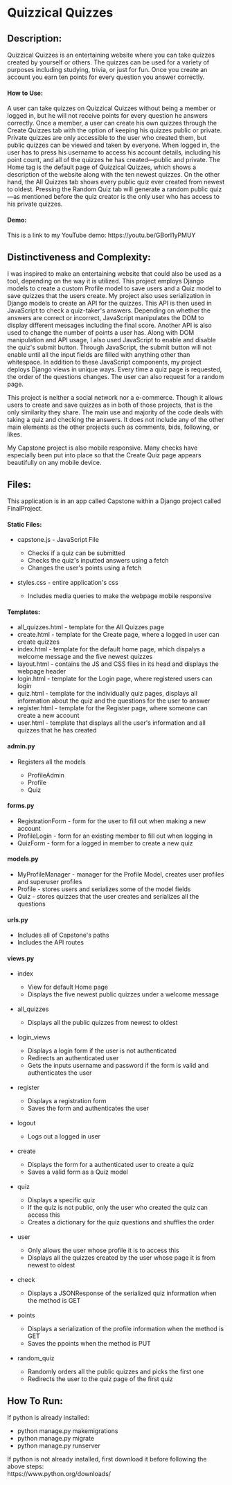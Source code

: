 <h1>Quizzical Quizzes</h1>
<h2>Description:</h2>

Quizzical Quizzes is an entertaining website where you can take quizzes created by yourself or others. The quizzes can be used for a variety of purposes including studying, trivia, or just for fun. Once you create an account you earn ten points for every question you answer correctly.
<h4>How to Use:</h4>
A user can take quizzes on Quizzical Quizzes without being a member or logged in, but he will not receive points for every question he answers correctly. Once a member, a user can create his own quizzes through the Create Quizzes tab with the option of keeping his quizzes public or private. Private quizzes are only accessible to the user who created them, but public quizzes can be viewed and taken by everyone. When logged in, the user has to press his username to access his account details, including his point count, and all of the quizzes he has created—public and private. The Home tag is the default  page of Quizzical Quizzes, which shows a description of the website along with the ten newest quizzes. On the other hand, the All Quizzes tab shows every public quiz ever created from newest to oldest. Pressing the Random Quiz tab will generate a random public quiz—as mentioned before the quiz creator is the only user who has access to his private quizzes.
<h4>Demo:</h4>
This is a link to my YouTube demo: https://youtu.be/GBorl1yPMUY

<h2>Distinctiveness and Complexity:</h2>

I was inspired to make an entertaining website that could also be used as a tool, depending on the way it is utilized. This project employs Django models to create a custom Profile model to save users and a Quiz model to save quizzes that the users create. My project also uses serialization in Django models to create an API for the quizzes. This API is then used in JavaScript to check a quiz-taker's answers. Depending on whether the answers are correct or incorrect, JavaScript manipulates the DOM to display different messages including the final score. Another API is also used to change the number of points a user has. Along with DOM manipulation and API usage, I also used JavaScript to enable and disable the quiz's submit button. Through JavaScript, the submit button will not enable until all the input fields are filled with anything other than whitespace. In addition to these JavaScript components, my project deploys Django views in unique ways. Every time a quiz page is requested, the order of the questions changes. The user can also request for a random page.

This project is neither a social network nor a e-commerce. Though it allows users to create and save quizzes as in both of those projects, that is the only similarity they share. The main use and majority of the code deals with taking a quiz and checking the answers. It does not include any of the other main elements as the other projects such as comments, bids, following, or likes.

My Capstone project is also mobile responsive. Many checks have especially been put into place so that the Create Quiz page appears beautifully on any mobile device.

<h2>Files:</h2>

This application is in an app called Capstone within a Django project called FinalProject.
<h4>Static Files:</h4>
<ul>
      <li>capstone.js - JavaScript File</li>
    <ul>
      <li>Checks if a quiz can be submitted</li>
      <li>Checks the quiz's inputted answers using a fetch</li>
      <li>Changes the user's points using a fetch</li>
    </ul>
    <br>
  <li>styles.css - entire application's css</li>
    <ul>
      <li>Includes media queries to make the webpage mobile responsive</li>
  </ul>
 </ul>
 
 <h4>Templates:</h4>
 <ul>
      <li>all_quizzes.html - template for the All Quizzes page</li>
      <li>create.html - template for the Create page, where a logged in user can create quizzes</li>
      <li>index.html - template for the default home page, which dispalys a welcome message and the five newest quizzes</li>
      <li>layout.html - contains the JS and CSS files in its head  and displays the webpage header</li>
      <li>login.html - template for the Login page, where registered users can login</li>
      <li>quiz.html -  template for the individually quiz pages, displays all information about the quiz and the questions for the user to answer</li>
      <li>register.html - template for the Register page, where someone can create a new account</li>
      <li>user.html - template that displays all the user's information and all quizzes that he has created</li>
</ul>

<h4>admin.py</h4>
      <ul>
      <li>Registers all the models</li>
      <ul>
      <li>ProfileAdmin</li>
      <li>Profile</li>
      <li>Quiz</li>
      </ul>
     </ul>
     
<h4>forms.py</h4>
      <ul>
      <li>RegistrationForm - form for the user to fill out when making a new account</li>
      <li>ProfileLogin - form for an existing member to fill out when logging in</li>
      <li>QuizForm - form for a logged in member to create a new quiz</li>
      </ul>

<h4>models.py</h4>
<ul>
      <li>MyProfileManager - manager for the Profile Model, creates user profiles and superuser profiles</li>
      <li>Profile - stores users and serializes some of the model fields</li>
      <li>Quiz - stores quizzes that the user creates and serializes all the questions</li>
</ul>

<h4>urls.py</h4>
<ul>
      <li>Includes all of Capstone's paths</li>
      <li>Includes the API routes</li>
 </ul>

<h4>views.py</h4>
<ul>
      <li>index</li>
            <ul>
                  <li>View for default Home page</li>
                  <li>Displays the five newest public quizzes under a welcome message</li>
            </ul>
      <br>
      <li>all_quizzes</li>
            <ul>
                  <li>Displays all the public quizzes from newest to oldest</li>
            </ul>
      <br>
      <li>login_views</li>
            <ul>
                  <li>Displays a login form if the user is not authenticated</li>
                  <li>Redirects an authenticated user</li>
                  <li>Gets the inputs username and password if the form is valid and authenticates the user</li>
            </ul>
            <br>
      <li>register</li>
            <ul>
                  <li>Displays a registration form</li>
                  <li>Saves the form and authenticates the user</li>
            </ul>
            <br>
      <li>logout</li>
            <ul>
                  <li>Logs out a logged in user</li>
            </ul>
      <br>             
      <li>create</li>
      <ul>
            <li>Displays the form for a authenticated user to create a quiz</li>
            <li>Saves a valid form as a Quiz model</li>
      </ul>
      <br>
      <li>quiz</li>
      <ul>
            <li>Displays a specific quiz</li>
            <li>If the quiz is not public, only the user who created the quiz can access this</li>
            <li>Creates a dictionary for the quiz questions and shuffles the order</li>
     </ul>
     <br>
     <li>user</li>
      <ul>
            <li>Only allows the user whose profile it is to access this</li>
            <li>Displays all the quizzes created by the user whose page it is from newest to oldest</li>
      </ul>
      <br>
      <li>check</li>
       <ul>
             <li>Displays a JSONResponse of the serialized quiz information when the method is GET</li>
      </ul>
      <br>
      <li>points</li>
      <ul>
            <li>Displays a serialization of the profile information when the method is GET</li>
            <li>Saves the ppoints when the method is PUT</li>
      </ul>
      <br>
      <li>random_quiz</li>
      <ul>
            <li>Randomly orders all the public quizzes and picks the first one</li>
            <li>Redirects the user to the quiz page of the first quiz</li>
      </ul>
</ul>
      
<h2>How To Run:</h2>
If python is already installed:
<ul>
      <li>python manage.py makemigrations</li>
      <li>python manage.py migrate</li>
      <li>python manage.py runserver</li>
</ul>
If python is not already installed, first download it before following the above steps: <br>
https://www.python.org/downloads/
